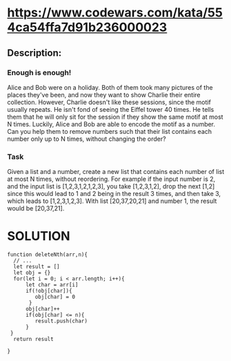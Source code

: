 # https://www.codewars.com/kata/554ca54ffa7d91b236000023
## Description:
### Enough is enough!
Alice and Bob were on a holiday. Both of them took many pictures of the places they've been, and now they want to show Charlie their entire collection. However, Charlie doesn't like these sessions, since the motif usually repeats. He isn't fond of seeing the Eiffel tower 40 times.
He tells them that he will only sit for the session if they show the same motif at most N times. Luckily, Alice and Bob are able to encode the motif as a number. Can you help them to remove numbers such that their list contains each number only up to N times, without changing the order?

### Task
Given a list and a number, create a new list that contains each number of list at most N times, without reordering.
For example if the input number is 2, and the input list is [1,2,3,1,2,1,2,3], you take [1,2,3,1,2], drop the next [1,2] since this would lead to 1 and 2 being in the result 3 times, and then take 3, which leads to [1,2,3,1,2,3].
With list [20,37,20,21] and number 1, the result would be [20,37,21].

# SOLUTION
```
function deleteNth(arr,n){
  // ...
  let result = []
  let obj = {}
  for(let i = 0; i < arr.length; i++){
      let char = arr[i]
      if(!obj[char]){
         obj[char] = 0
       }
      obj[char]++
      if(obj[char] <= n){
         result.push(char)
      }  
 }
  return result  
  
}
```

